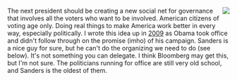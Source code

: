 <img src="http://scripting.com/images/2020/01/13/whitehouse.png" border="0" align="right">The next president should be creating a new social net for governance that involves all the voters who want to be involved. American citizens of voting age only. Doing real things to make America work better in every way, especially politically. I wrote this idea up in <a href="http://scripting.com/stories/2009/01/21/theWhiteHouseWebsite.html">2009</a> as Obama took office and didn't follow through on the promise (imho) of his campaign. Sanders is a nice guy for sure, but he can't do the organizing we need to do (see below). It's not something you can delegate. I think Bloomberg may get this, but I'm not sure. The politicians running for office are still very old school, and Sanders is the oldest of them.
